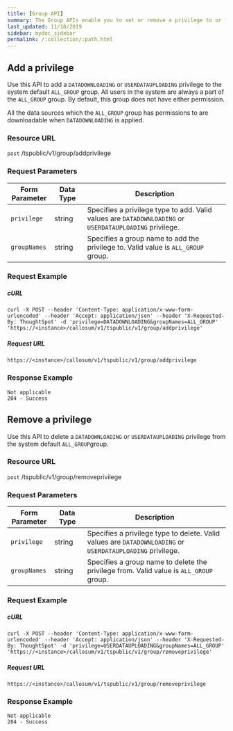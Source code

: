 ```yaml
---
title: [Group API]
summary: The Group APIs enable you to set or remove a privilege to or from a group or multiple groups.
last_updated: 11/18/2019
sidebar: mydoc_sidebar
permalink: /:collection/:path.html
---
```


## Add a privilege

Use this API to add a `DATADOWNLOADING` or `USERDATAUPLOADING` privilege to the system default `ALL_GROUP` group. All users in the system are always a part of the `ALL_GROUP` group. By default, this group does not have either permission.

All the data sources which the `ALL_GROUP` group has permissions to are downloadable when `DATADOWNLOADING` is applied.

### Resource URL

<code class="api-method-post">post</code> /tspublic/v1/group/addprivilege

### Request Parameters

<table>
   <colgroup>
   <col style="width:20%" />
   <col style="width:15%" />
   <col style="width:65%" />
   </colgroup>
   <thead>
      <tr>
         <th>Form Parameter</th>
         <th>Data Type</th>
         <th>Description</th>
      </tr>
   </thead>
   <tbody>
      <tr>
         <td><code>privilege</code></td>
         <td>string</td>
         <td>Specifies a privilege type to add. Valid values are <code>DATADOWNLOADING</code> or <code>USERDATAUPLOADING</code> privilege.</td>
      </tr>
      <tr>
         <td><code>groupNames</code></td>
         <td>string</td>
         <td>Specifies a group name to add the privilege to. Valid value is <code>ALL_GROUP</code> group.</td>
      </tr>
   </tbody>
</table>

### Request Example

##### cURL

```
curl -X POST --header 'Content-Type: application/x-www-form-urlencoded' --header 'Accept: application/json' --header 'X-Requested-By: ThoughtSpot' -d 'privilege=DATADOWNLOADING&groupNames=ALL_GROUP' 'https://<instance>/callosum/v1/tspublic/v1/group/addprivilege'
```

##### Request URL

```
https://<instance>/callosum/v1/tspublic/v1/group/addprivilege
```
### Response Example
```
Not applicable
204 - Success
```

## Remove a privilege

Use this API to delete a `DATADOWNLOADING` or `USERDATAUPLOADING` privilege from the system default `ALL_GROUP`group.



### Resource URL

<code class="api-method-post">post</code> /tspublic/v1/group/removeprivilege



### Request Parameters

<table>
   <colgroup>
   <col style="width:20%" />
   <col style="width:15%" />
   <col style="width:65%" />
   </colgroup>
   <thead>
      <tr>
         <th>Form Parameter</th>
         <th>Data Type</th>
         <th>Description</th>
      </tr>
   </thead>
   <tbody>
   <tr>
      <td><code>privilege</code></td>
      <td>string</td>
      <td>Specifies a privilege type to delete. Valid values are <code>DATADOWNLOADING</code> or <code>USERDATAUPLOADING</code> privilege.</td>
   </tr>
   <tr>
      <td><code>groupNames</code></td>
      <td>string</td>
      <td>Specifies a group name to delete the privilege from. Valid value is <code>ALL_GROUP</code> group.</td>
   </tr>
   </tbody>
</table>

### Request Example

##### cURL

```
curl -X POST --header 'Content-Type: application/x-www-form-urlencoded' --header 'Accept: application/json' --header 'X-Requested-By: ThoughtSpot' -d 'privilege=USERDATAUPLOADING&groupNames=ALL_GROUP' 'https://<instance>/callosum/v1/tspublic/v1/group/removeprivilege'
```
##### Request URL

```
https://<instance>/callosum/v1/tspublic/v1/group/removeprivilege
```
### Response Example
```
Not applicable
204 - Success
```
<!--## Error Codes

<table>
   <colgroup>
      <col style="width:20%" />
      <col style="width:60%" />
      <col style="width:20%" />
   </colgroup>
   <thead class="thead" style="text-align:left;">
      <tr>
         <th>Error Code</th>
         <th>Description</th>
         <th>HTTP Code</th>
      </tr>
   </thead>
   <tbody>
    <tr> <td><code>10003</code></td>  <td>Authentication token of type could not be authenticated by any configured realms.  Use valid realm that can authenticate these tokens.</td> <td><code>401</code></td></tr>

  </tbody>
</table>-->
